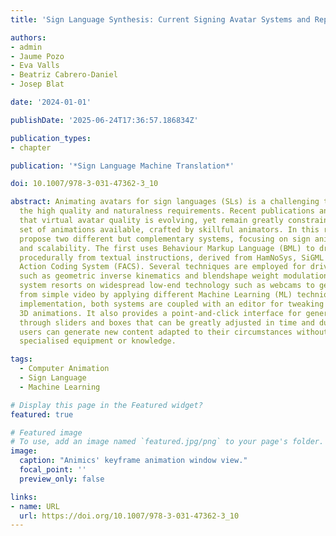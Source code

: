 ```yaml
---
title: 'Sign Language Synthesis: Current Signing Avatar Systems and Representation'

authors:
- admin
- Jaume Pozo
- Eva Valls
- Beatriz Cabrero-Daniel
- Josep Blat

date: '2024-01-01'

publishDate: '2025-06-24T17:36:57.186834Z'

publication_types:
- chapter

publication: '*Sign Language Machine Translation*'

doi: 10.1007/978-3-031-47362-3_10

abstract: Animating avatars for sign languages (SLs) is a challenging task due to
  the high quality and naturalness requirements. Recent publications and media show
  that virtual avatar quality is evolving, yet remain greatly constrained by the predefined
  set of animations available, crafted by skillful animators. In this research, we
  propose two different but complementary systems, focusing on sign animations synthesis
  and scalability. The first uses Behaviour Markup Language (BML) to drive the avatar
  procedurally from textual instructions, derived from HamNoSys, SiGML and the Facial
  Action Coding System (FACS). Several techniques are employed for driving the avatar
  such as geometric inverse kinematics and blendshape weight modulation. The second
  system resorts on widespread low-end technology such as webcams to generate 3D animations
  from simple video by applying different Machine Learning (ML) techniques. In our
  implementation, both systems are coupled with an editor for tweaking the resulting
  3D animations. It also provides a point-and-click interface for generating BMLs
  through sliders and boxes that can be greatly adjusted in time and duration. Hence,
  users can generate new content adapted to their circumstances without the need of
  specialised equipment or knowledge.

tags:
  - Computer Animation
  - Sign Language
  - Machine Learning

# Display this page in the Featured widget?
featured: true

# Featured image
# To use, add an image named `featured.jpg/png` to your page's folder.
image:
  caption: "Animics' keyframe animation window view."
  focal_point: ''
  preview_only: false

links:
- name: URL
  url: https://doi.org/10.1007/978-3-031-47362-3_10
---
```

